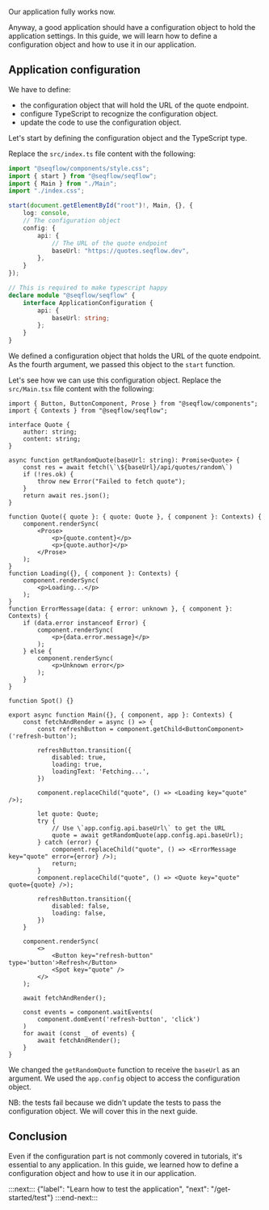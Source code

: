 Our application fully works now.

Anyway, a good application should have a configuration object to hold the application settings. In this guide, we will learn how to define a configuration object and how to use it in our application.

## Application configuration

We have to define:
- the configuration object that will hold the URL of the quote endpoint.
- configure TypeScript to recognize the configuration object.
- update the code to use the configuration object.

Let's start by defining the configuration object and the TypeScript type.

Replace the `src/index.ts` file content with the following:

```ts
import "@seqflow/components/style.css";
import { start } from "@seqflow/seqflow";
import { Main } from "./Main";
import "./index.css";

start(document.getElementById("root")!, Main, {}, {
	log: console,
	// The configuration object
	config: {
		api: {
			// The URL of the quote endpoint
			baseUrl: "https://quotes.seqflow.dev",
		},
	}
});

// This is required to make typescript happy
declare module "@seqflow/seqflow" {
	interface ApplicationConfiguration {
		api: {
			baseUrl: string;
		};
	}
}
```

We defined a configuration object that holds the URL of the quote endpoint. As the fourth argument, we passed this object to the `start` function.

Let's see how we can use this configuration object. Replace the `src/Main.tsx` file content with the following:

```tsx
import { Button, ButtonComponent, Prose } from "@seqflow/components";
import { Contexts } from "@seqflow/seqflow";

interface Quote {
	author: string;
	content: string;
}

async function getRandomQuote(baseUrl: string): Promise<Quote> {
	const res = await fetch(\`\${baseUrl}/api/quotes/random\`)
	if (!res.ok) {
		throw new Error("Failed to fetch quote");
	}
	return await res.json();
}

function Quote({ quote }: { quote: Quote }, { component }: Contexts) {
	component.renderSync(
		<Prose>
			<p>{quote.content}</p>
			<p>{quote.author}</p>
		</Prose>
	);
}
function Loading({}, { component }: Contexts) {
	component.renderSync(
		<p>Loading...</p>
	);
}
function ErrorMessage(data: { error: unknown }, { component }: Contexts) {
	if (data.error instanceof Error) {
		component.renderSync(
			<p>{data.error.message}</p>
		);
	} else {
		component.renderSync(
			<p>Unknown error</p>
		);
	}
}

function Spot() {}

export async function Main({}, { component, app }: Contexts) {
	const fetchAndRender = async () => {
		const refreshButton = component.getChild<ButtonComponent>('refresh-button');

		refreshButton.transition({
			disabled: true,
			loading: true,
			loadingText: 'Fetching...',
		})

		component.replaceChild("quote", () => <Loading key="quote" />);

		let quote: Quote;
		try {
			// Use \`app.config.api.baseUrl\` to get the URL
			quote = await getRandomQuote(app.config.api.baseUrl);
		} catch (error) {
			component.replaceChild("quote", () => <ErrorMessage key="quote" error={error} />);
			return;
		}
		component.replaceChild("quote", () => <Quote key="quote" quote={quote} />);

		refreshButton.transition({
			disabled: false,
			loading: false,
		})
	}

	component.renderSync(
		<>
			<Button key="refresh-button" type='button'>Refresh</Button>
			<Spot key="quote" />
		</>
	);

	await fetchAndRender();

	const events = component.waitEvents(
		component.domEvent('refresh-button', 'click')
	)
	for await (const _ of events) {
		await fetchAndRender();
	}
}
```

We changed the `getRandomQuote` function to receive the `baseUrl` as an argument. We used the `app.config` object to access the configuration object.

NB: the tests fail because we didn't update the tests to pass the configuration object. We will cover this in the next guide.

## Conclusion

Even if the configuration part is not commonly covered in tutorials, it's essential to any application. In this guide, we learned how to define a configuration object and how to use it in our application.

:::next:::
{"label": "Learn how to test the application", "next": "/get-started/test"}
:::end-next:::
